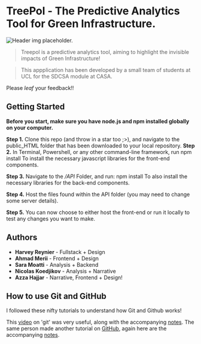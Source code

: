 
# TreePol - The Predictive Analytics Tool for Green Infrastructure. 
<img src = "https://miro.medium.com/max/1600/1*z4VTylIuLKBVjEbQ4aASaQ.gif" title = "Undraw_tree_gif_Placeholder" Alt = "Header img placeholder.">

> Treepol is a predictive analytics tool, aiming to highlight the invisible impacts of Green Infrastructure!

>This appplication has been developed by a small team of students at UCL for the SDCSA module at CASA.

Please *leaf* your feedback!!

## Getting Started
**Before you start, make sure you have node.js and npm installed globally on your computer.**

**Step 1.**
Clone this repo (and throw in a star too ;>),
and navigate to the public_HTML folder that has been downloaded to your local repository.
**Step 2.**
In Terminal, Powershell, or any other command-line framework, run 
    npm install
To install the necessary javascript libraries for the front-end components.

**Step 3.**
Navigate to the */API* Folder, and run:
    npm install 
To also install the necessary libraries for the back-end components.

**Step 4.**
Host the files found within the API folder (you may need to change some server details).

**Step 5.**
You can now choose to either host the front-end or run it locally to test any changes you want to make.

## Authors
* **Harvey Reynier**    - Fullstack + Design
* **Ahmad Merii**       - Frontend + Design
* **Sara Moatti**       - Analysis + Backend
* **Nicolas Koedjikov** - Analysis + Narrative
* **Azza Hajjar**       - Narrative, Frontend + Design!

## How to use Git and GitHub
I followed these nifty tutorials to understand how Git and Github works!

This [video](https://www.youtube.com/watch?v=USjZcfj8yxE) on 'git' was very useful, along with the
accompanying [notes](https://www.notion.so/Introduction-to-Git-ac396a0697704709a12b6a0e545db049#d5e9c2b6379246a593c1ef74051e7e3c).
The same person made another tutorial on [GitHub](https://www.youtube.com/watch?v=nhNq2kIvi9s), again here are the accompanying [notes](https://www.notion.so/Introduction-to-GitHub-202af6f64bbd4299b15f238dcd09d2a7).



